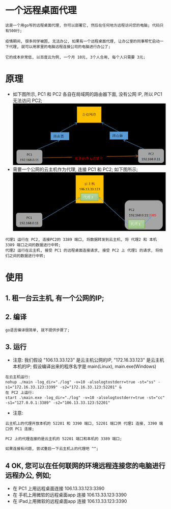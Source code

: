 # 一个远程桌面代理
```
这是一个用go写的远程桌面代理, 你可以部署它, 然后在任何地方远程访问您的电脑; 代码只有500行;

疫情期间, 很多同学被困, 无法办公, 如果有一个远程桌面代理, 让办公室的同事帮忙启动一下代理, 就可以用家里的电脑远程连接公司的电脑进行办公了;

它的成本非常低, 以百度云为例, 一个月 10元, 3个人合用, 每个人只需要 3元;
```

# 原理
* 如下图所示, PC1 和 PC2 各自在局域网的路由器下面, 没有公网 IP, 所以 PC1 无法访问 PC2;
![pic1](1.png)
* 需要一个公网的云主机作为代理, 连接 PC1 和 PC2; 如下图所示;
![pic1](2.png)
```
代理1 运行在 PC2, 连接PC2的 3389 端口, 将数据转发到云主机, 将 代理2 和 本机3389 端口之间的数据进行中转;
代理2 运行在云主机, 接受 PC1 的远程桌面连接请求, 接受 PC2 上 代理1 的请求, 将他们之间的数据进行中转;
```

# 使用
## 1. 租一台云主机, 有一个公网的IP;
## 2. 编译
```
go语言编译很简单, 就不提供步骤了;
```
## 3. 运行
* 注意: 我们假设 "106.13.33.123" 是云主机公网的IP, "172.16.33.123" 是云主机本机的IP; 假设编译出来的程序名字是 main(Linux), main.exe(Windows)
```
在云主机运行:
nohup ./main -log_dir="./log" -v=10 -alsologtostderr=true -st="ss" -s1="172.16.33.123:3399" -s2="172.16.33.123:52201" &
在 PC2 上运行:
start .\main.exe -log_dir="./log" -v=10 -alsologtostderr=true -st="cc" -s1="127.0.0.1:3389" -s2="106.13.33.123:52201"
```
* 注意: 
```
云主机上的代理开放本机的 52201 和 3390 端口, 52201 端口供 代理1 连接, 3390 端口供 PC1 连接;
```
```
PC2 上的代理连接的是云主机的 52201 端口和本机的 3389 端口;
```
```
如果连接有问题, 尝试重启一下云主机上的代理吧 ^^;
```
## 4 OK, 您可以在任何联网的环境远程连接您的电脑进行远程办公, 例如;
* 在 PC1 上用远程桌面连接 106.13.33.123:3390
* 在 手机上用微软的远程桌面app 连接 106.13.33.123:3390
* 在 iPad上用微软的远程桌面app 连接 106.13.33.123:3390

